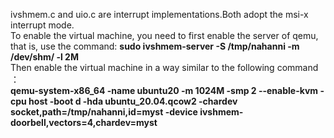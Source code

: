 ivshmem.c and uio.c are interrupt implementations.Both adopt the msi-x interrupt mode.   
  To enable the virtual machine, you need to first enable the server of qemu, that is, use the command: **sudo ivshmem-server -S /tmp/nahanni  -m /dev/shm/ -l 2M**  
  Then enable the virtual machine in a way similar to the following command ：   
   **qemu-system-x86_64 -name ubuntu20 -m 1024M -smp 2 --enable-kvm -cpu host -boot d -hda ubuntu_20.04.qcow2  -chardev socket,path=/tmp/nahanni,id=myst -device ivshmem-doorbell,vectors=4,chardev=myst**  

